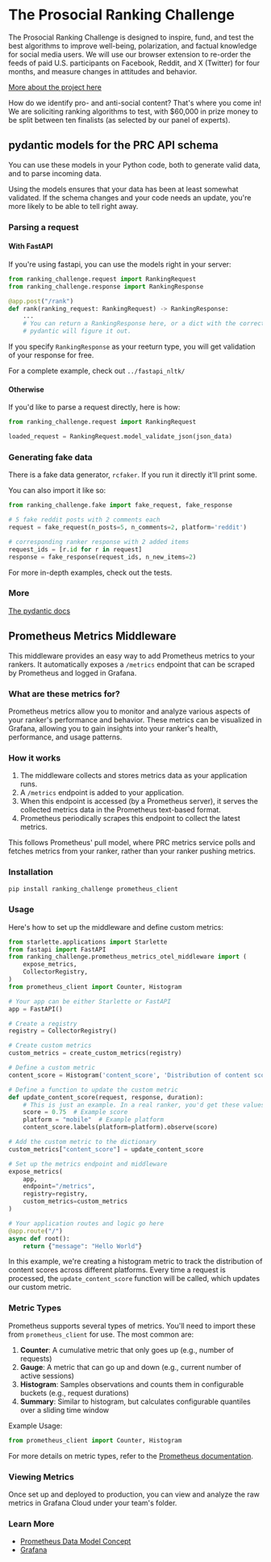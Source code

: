 # The Prosocial Ranking Challenge

The Prosocial Ranking Challenge is designed to inspire, fund, and test the best algorithms to improve well-being, polarization, and factual knowledge for social media users. We will use our browser extension to re-order the feeds of paid U.S. participants on Facebook, Reddit, and X (Twitter) for four months, and measure changes in attitudes and behavior.

[More about the project here](https://humancompatible.ai/news/2024/01/18/the-prosocial-ranking-challenge-60000-in-prizes-for-better-social-media-algorithms/)

How do we identify pro- and anti-social content? That's where you come in! We are soliciting ranking algorithms to test, with $60,000 in prize money to be split between ten finalists (as selected by our panel of experts).

## pydantic models for the PRC API schema

You can use these models in your Python code, both to generate valid data, and to parse incoming data.

Using the models ensures that your data has been at least somewhat validated. If the schema changes and your code needs an update, you're more likely to be able to tell right away.

### Parsing a request

#### With FastAPI

If you're using fastapi, you can use the models right in your server:

```python
from ranking_challenge.request import RankingRequest
from ranking_challenge.response import RankingResponse

@app.post("/rank")
def rank(ranking_request: RankingRequest) -> RankingResponse:
    ...
    # You can return a RankingResponse here, or a dict with the correct keys and
    # pydantic will figure it out.
```

If you specify `RankingResponse` as your reeturn type, you will get validation of your response for free.

For a complete example, check out `../fastapi_nltk/`

#### Otherwise

If you'd like to parse a request directly, here is how:

```python
from ranking_challenge.request import RankingRequest

loaded_request = RankingRequest.model_validate_json(json_data)
```

### Generating fake data

There is a fake data generator, `rcfaker`. If you run it directly it'll print some.

You can also import it like so:

```python
from ranking_challenge.fake import fake_request, fake_response

# 5 fake reddit posts with 2 comments each
request = fake_request(n_posts=5, n_comments=2, platform='reddit')

# corresponding ranker response with 2 added items
request_ids = [r.id for r in request]
response = fake_response(request_ids, n_new_items=2)
```

For more in-depth examples, check out the tests.

### More

[The pydantic docs](https://docs.pydantic.dev/latest/)

## Prometheus Metrics Middleware

This middleware provides an easy way to add Prometheus metrics to your rankers. It automatically exposes a `/metrics` endpoint that can be scraped by Prometheus and logged in Grafana.

### What are these metrics for?

Prometheus metrics allow you to monitor and analyze various aspects of your ranker's performance and behavior. These metrics can be visualized in Grafana, allowing you to gain insights into your ranker's health, performance, and usage patterns.

### How it works

1. The middleware collects and stores metrics data as your application runs.
2. A `/metrics` endpoint is added to your application.
3. When this endpoint is accessed (by a Prometheus server), it serves the collected metrics data in the Prometheus text-based format.
4. Prometheus periodically scrapes this endpoint to collect the latest metrics.

This follows Prometheus' pull model, where PRC metrics service polls and fetches metrics from your ranker, rather than your ranker pushing metrics.

### Installation

```bash
pip install ranking_challenge prometheus_client
```

### Usage

Here's how to set up the middleware and define custom metrics:

```python
from starlette.applications import Starlette
from fastapi import FastAPI
from ranking_challenge.prometheus_metrics_otel_middleware import (
    expose_metrics,
    CollectorRegistry,
)
from prometheus_client import Counter, Histogram

# Your app can be either Starlette or FastAPI
app = FastAPI()

# Create a registry
registry = CollectorRegistry()

# Create custom metrics
custom_metrics = create_custom_metrics(registry)

# Define a custom metric
content_score = Histogram('content_score', 'Distribution of content scores', ['platform'], registry=registry)

# Define a function to update the custom metric
def update_content_score(request, response, duration):
    # This is just an example. In a real ranker, you'd get these values from your actual logic.
    score = 0.75  # Example score
    platform = "mobile"  # Example platform
    content_score.labels(platform=platform).observe(score)

# Add the custom metric to the dictionary
custom_metrics["content_score"] = update_content_score

# Set up the metrics endpoint and middleware
expose_metrics(
    app,
    endpoint="/metrics",
    registry=registry,
    custom_metrics=custom_metrics
)

# Your application routes and logic go here
@app.route("/")
async def root():
    return {"message": "Hello World"}
```

In this example, we're creating a histogram metric to track the distribution of content scores across different platforms. Every time a request is processed, the `update_content_score` function will be called, which updates our custom metric.

### Metric Types

Prometheus supports several types of metrics. You'll need to import these from `prometheus_client` for use. The most common are:

1. **Counter**: A cumulative metric that only goes up (e.g., number of requests)
2. **Gauge**: A metric that can go up and down (e.g., current number of active sessions)
3. **Histogram**: Samples observations and counts them in configurable buckets (e.g., request durations)
4. **Summary**: Similar to histogram, but calculates configurable quantiles over a sliding time window

Example Usage:

```python
from prometheus_client import Counter, Histogram
```

For more details on metric types, refer to the [Prometheus documentation](https://prometheus.io/docs/concepts/metric_types/).

### Viewing Metrics

Once set up and deployed to production, you can view and analyze the raw metrics in Grafana Cloud under your team's folder.

### Learn More

- [Prometheus Data Model Concept](https://prometheus.io/docs/concepts/data_model/)
- [Grafana](https://grafana.com/)
